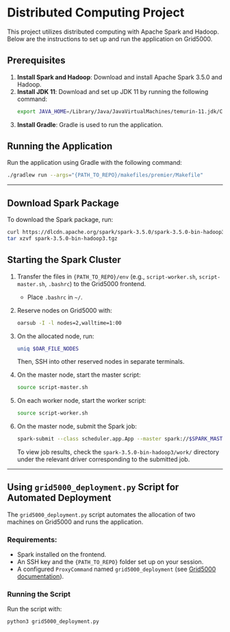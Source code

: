 # Distributed Computing Project

This project utilizes distributed computing with Apache Spark and Hadoop. Below are the instructions to set up and run the application on Grid5000.

## Prerequisites

1. **Install Spark and Hadoop**: Download and install Apache Spark 3.5.0 and Hadoop.
2. **Install JDK 11**:
   Download and set up JDK 11 by running the following command:
   ```bash
   export JAVA_HOME=/Library/Java/JavaVirtualMachines/temurin-11.jdk/Contents/Home
   ```
3. **Install Gradle**: Gradle is used to run the application.

## Running the Application

Run the application using Gradle with the following command:
```bash
./gradlew run --args="{PATH_TO_REPO}/makefiles/premier/Makefile"
```

---

## Download Spark Package

To download the Spark package, run:
```bash
curl https://dlcdn.apache.org/spark/spark-3.5.0/spark-3.5.0-bin-hadoop3.tgz --output spark-3.5.0-bin-hadoop3.tgz
tar xzvf spark-3.5.0-bin-hadoop3.tgz
```

## Starting the Spark Cluster

1. Transfer the files in `{PATH_TO_REPO}/env` (e.g., `script-worker.sh`, `script-master.sh`, `.bashrc`) to the Grid5000 frontend.
   - Place `.bashrc` in `~/`.
2. Reserve nodes on Grid5000 with:
   ```bash
   oarsub -I -l nodes=2,walltime=1:00
   ```
3. On the allocated node, run:
   ```bash
   uniq $OAR_FILE_NODES
   ```
   Then, SSH into other reserved nodes in separate terminals.
4. On the master node, start the master script:
   ```bash
   source script-master.sh
   ```
5. On each worker node, start the worker script:
   ```bash
   source script-worker.sh
   ```

6. On the master node, submit the Spark job:
   ```bash
   spark-submit --class scheduler.app.App --master spark://$SPARK_MASTER_NODE:7077 --num-executors 2 --executor-cores 2 --deploy-mode cluster ./app/build/libs/app.jar ./makefiles/premier/Makefile $SPARK_MASTER_URL
   ```

   To view job results, check the `spark-3.5.0-bin-hadoop3/work/` directory under the relevant driver corresponding to the submitted job.

---

## Using `grid5000_deployment.py` Script for Automated Deployment

The `grid5000_deployment.py` script automates the allocation of two machines on Grid5000 and runs the application. 

### Requirements:
- Spark installed on the frontend.
- An SSH key and the `{PATH_TO_REPO}` folder set up on your session.
- A configured `ProxyCommand` named `grid5000_deployment` (see [Grid5000 documentation](https://www.grid5000.fr/w/SSH)).

### Running the Script

Run the script with:
```bash
python3 grid5000_deployment.py
```
